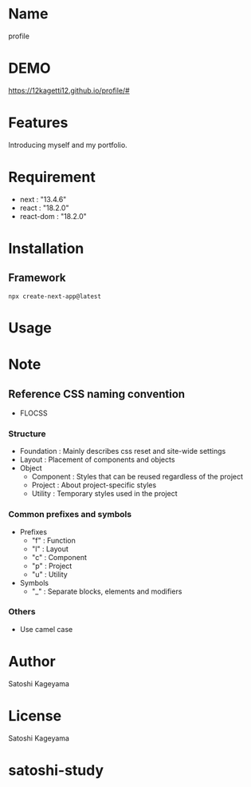 # Name
profile

# DEMO
https://12kagetti12.github.io/profile/#

# Features
Introducing myself and my portfolio.

# Requirement
* next : "13.4.6"
* react : "18.2.0"
* react-dom : "18.2.0"

# Installation
## Framework
```
npx create-next-app@latest
```

# Usage

# Note
## Reference CSS naming convention
* FLOCSS
### Structure
* Foundation : Mainly describes css reset and site-wide settings
* Layout : Placement of components and objects
* Object
  * Component : Styles that can be reused regardless of the project
  * Project : About project-specific styles
  * Utility : Temporary styles used in the project
### Common prefixes and symbols
* Prefixes
  * "f" : Function
  * "l" : Layout
  * "c" : Component
  * "p" : Project
  * "u" : Utility
* Symbols
  * "_" : Separate blocks, elements and modifiers
### Others
* Use camel case 

# Author
Satoshi Kageyama

# License
Satoshi Kageyama

# satoshi-study
